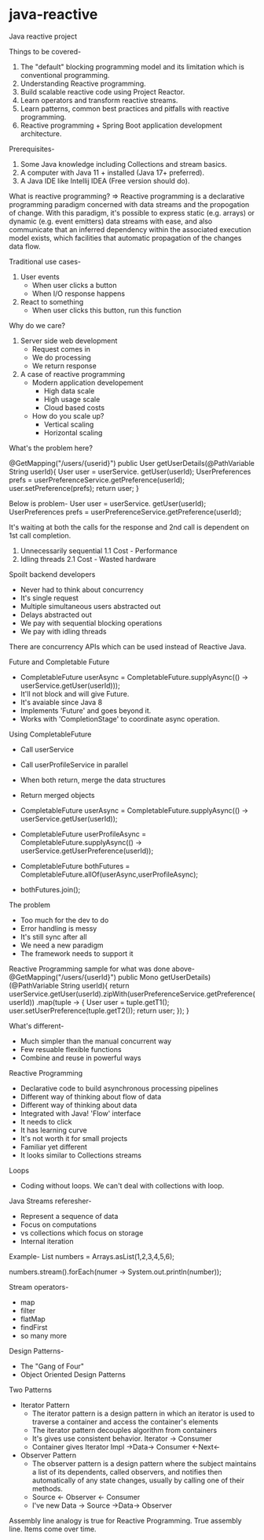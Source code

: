 # java-reactive
Java reactive project

Things to be covered-

1. The "default" blocking programming model and its limitation which is conventional programming.
2. Understanding Reactive programming.
3. Build scalable reactive code using Project Reactor.
4. Learn operators and transform reactive streams.
5. Learn patterns, common best practices and pitfalls with reactive programming.
6. Reactive programming + Spring Boot application development architecture.

Prerequisites-
1. Some Java knowledge including Collections and stream basics.
2. A computer with Java 11 + installed (Java 17+ preferred).
3. A Java IDE like Intellij IDEA (Free version should do).

What is reactive programming?
=> Reactive programming is a declarative programming paradigm concerned with data streams and the propogation of change.
With this paradigm, it's possible to express static (e.g. arrays) or dynamic (e.g. event emitters) data streams with ease, and also communicate that an inferred dependency within the associated execution model exists, which facilities that automatic propagation of the changes data flow.

Traditional use cases-
1. User events
    - When  user clicks a button
    - When I/O response happens
2. React to something
    - When user clicks this button, run this function

Why do we care?
1. Server side web development
    - Request comes in
    - We do processing
    - We return response
2. A case of reactive programming
    - Modern application developement
        - High data scale
        - High usage scale
        - Cloud based costs
    - How do you scale up?
        - Vertical scaling
        - Horizontal scaling

What's the problem here?

@GetMapping("/users/{userid}")
public User getUserDetails(@PathVariable String userId){
    User user = userService. getUser(userId);
    UserPreferences prefs = userPreferenceService.getPreference(userId);
    user.setPreference(prefs);
    return user;
}

Below is problem-
User user = userService. getUser(userId);
UserPreferences prefs = userPreferenceService.getPreference(userId);

It's waiting at both the calls for the response and 2nd call is dependent on 1st call completion.

1. Unnecessarily sequential
1.1 Cost
       - Performance
2. Idling threads
2.1 Cost
        - Wasted hardware

Spoilt backend developers
- Never had to think about concurrency
- It's single request
- Multiple simultaneous users abstracted out
- Delays abstracted out
- We pay with sequential blocking operations
- We pay with idling threads

There are concurrency APIs which can be used instead of Reactive Java.

Future and Completable Future
- CompletableFuture<User> userAsync = CompletableFuture.supplyAsync(() -> userService.getUser(userId)));
- It'll not block and will give Future.
- It's avaiable since Java 8
- Implements 'Future' and goes beyond it.
- Works with 'CompletionStage' to coordinate async operation.

Using CompletableFuture
- Call userService
- Call userProfileService in parallel
- When both return, merge the data structures
- Return merged objects

- CompletableFuture<User> userAsync = CompletableFuture.supplyAsync(() -> userService.getUser(userId));
- CompletableFuture<UserPreference> userProfileAsync = CompletableFuture.supplyAsync(() -> userService.getUserPreference(userId));
- CompletableFuture<Void> bothFutures = CompletableFuture.allOf(userAsync,userProfileAsync);
- bothFutures.join();

The problem
- Too much for the dev to do
- Error handling is messy
- It's still sync after all
- We need a new paradigm
- The framework needs to support it

Reactive Programming sample for what was done above-
@GetMapping("/users/{userId}")
public Mono<User> getUserDetails)(@PathVariable String userId){
    return userService.getUser(userId).zipWith(userPreferenceService.getPreference(userId))
                .map(tuple -> {
                    User user = tuple.getT1();
                    user.setUserPreference(tuple.getT2());
                    return user;
                });
}

What's different-
- Much simpler than the manual concurrent way
- Few resuable flexible functions
- Combine and reuse in powerful ways

Reactive Programming
- Declarative code to build asynchronous processing pipelines
- Different way of thinking about flow of data
- Different way of thinking about data
- Integrated with Java! 'Flow' interface
- It needs to click
- It has learning curve
- It's not worth it for small projects
- Familiar yet different
- It looks similar to Collections streams

Loops
- Coding without loops. We can't deal with collections with loop.

Java Streams referesher-
- Represent a sequence of data
- Focus on computations
- vs collections which focus on storage
- Internal iteration

Example-
List<Integer> numbers = Arrays.asList(1,2,3,4,5,6);

numbers.stream().forEach(numer -> System.out.println(number));

Stream operators-
- map
- filter
- flatMap
- findFirst
- so many more

Design Patterns-
- The "Gang of Four"
- Object Oriented Design Patterns

Two Patterns
- Iterator Pattern
  - The iterator pattern is a design pattern in which an iterator is used to traverse a container and access the container's elements
  - The iterator pattern decouples algorithm from containers
  - It's gives use consistent behavior. Iterator -> Consumer
  - Container gives Iterator Impl ->Data-> Consumer <-Next<-
- Observer Pattern
  - The observer pattern is a design pattern where the subject maintains a list of its dependents, called observers, and notifies then automatically
  of any state changes, usually by calling one of their methods.
  - Source <- Observer <- Consumer
  - I've new Data -> Source ->Data-> Observer

Assembly line analogy is true for Reactive Programming. True assembly line. Items come over time.



